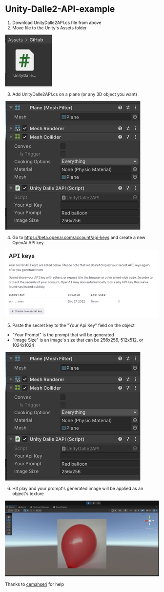# Unity-Dalle2-API-example

1. Download UnityDalle2API.cs file from above
2. Move file to the Unity's Assets folder

![](https://raw.githubusercontent.com/matt-novoselov/Unity-Dalle2-API-example/main/Screenshots/2022-12-27%2022_45_13-Dalle2%20API%20-%20Main%20-%20Windows%2C%20Mac%2C%20Linux%20-%20Unity%202021.3.16f1%20Personal_%20_DX11_.png)

3. Add UnityDalle2API.cs on a plane (or any 3D object you want)

![](https://raw.githubusercontent.com/matt-novoselov/Unity-Dalle2-API-example/main/Screenshots/2022-12-27%2022_45_34-NVIDIA%20GeForce%20Overlay.png)

4. Go to https://beta.openai.com/account/api-keys and create a new OpenAi API key

![](https://raw.githubusercontent.com/matt-novoselov/Unity-Dalle2-API-example/main/Screenshots/2022-12-27%2022_46_23-Account%20API%20Keys%20-%20OpenAI%20API.png)

5. Paste the secret key to the "Your Api Key" field on the object
- "Your Prompt" is the prompt that will be generated
- "Image Size" is an image's size that can be 256x256, 512x512, or 1024x1024

![](https://raw.githubusercontent.com/matt-novoselov/Unity-Dalle2-API-example/main/Screenshots/2022-12-27%2022_45_34-NVIDIA%20GeForce%20Overlay.png)

6. Hit play and your prompt's generated image will be applied as an object's texture

![](https://raw.githubusercontent.com/matt-novoselov/Unity-Dalle2-API-example/main/Screenshots/2022-12-27%2022_50_23-Dalle2%20API%20-%20Main%20-%20Windows%2C%20Mac%2C%20Linux%20-%20Unity%202021.3.16f1%20Personal_%20_DX11_.png)

Thanks to [cemahseri](https://stackoverflow.com/users/10189024/cemahseri) for help
